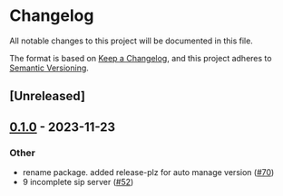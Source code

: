 # Changelog
All notable changes to this project will be documented in this file.

The format is based on [Keep a Changelog](https://keepachangelog.com/en/1.0.0/),
and this project adheres to [Semantic Versioning](https://semver.org/spec/v2.0.0.html).

## [Unreleased]

## [0.1.0](https://github.com/giangndm/8xFF-decentralized-media-server/releases/tag/transport-sip-v0.1.0) - 2023-11-23

### Other
- rename package. added release-plz for auto manage version ([#70](https://github.com/giangndm/8xFF-decentralized-media-server/pull/70))
- 9 incomplete sip server ([#52](https://github.com/giangndm/8xFF-decentralized-media-server/pull/52))
